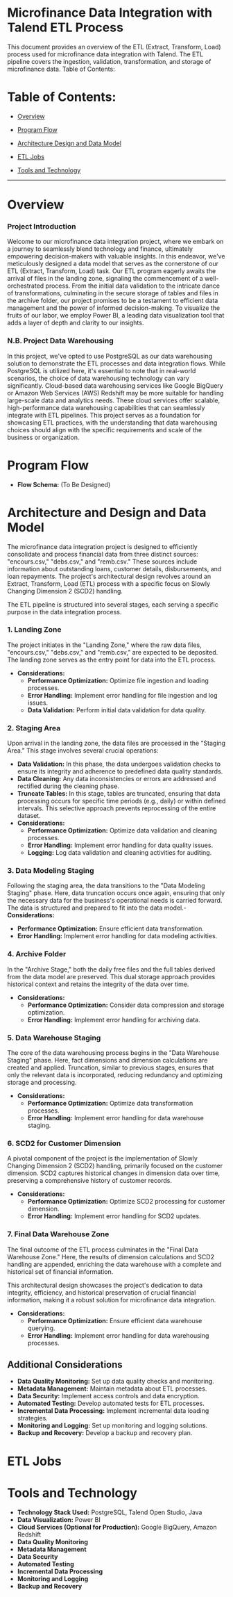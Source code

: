 # Microfinance Data Integration with Talend ETL Process

This document provides an overview of the ETL (Extract, Transform, Load) process used for microfinance data integration with Talend. The ETL pipeline covers the ingestion, validation, transformation, and storage of microfinance data.
Table of Contents:

# Table of Contents:

  - [Overview](#overview)


  - [Program Flow](#program-flow)
    
  - [Architecture Design and Data Model](#architecture-and-design-and-data-model)
    
  - [ETL Jobs](#etl-jobs)
    
  - [Tools and Technology](#tools-and-technology)

_______________________________________________________________________________________________________________________________
# Overview

### Project Introduction

Welcome to our microfinance data integration project, where we embark on a journey to seamlessly blend technology and finance, ultimately empowering decision-makers with valuable insights. In this endeavor, we've meticulously designed a data model that serves as the cornerstone of our ETL (Extract, Transform, Load) task. Our ETL program eagerly awaits the arrival of files in the landing zone, signaling the commencement of a well-orchestrated process. From the initial data validation to the intricate dance of transformations, culminating in the secure storage of tables and files in the archive folder, our project promises to be a testament to efficient data management and the power of informed decision-making. To visualize the fruits of our labor, we employ Power BI, a leading data visualization tool that adds a layer of depth and clarity to our insights.

### N.B. Project Data Warehousing

In this project, we've opted to use PostgreSQL as our data warehousing solution to demonstrate the ETL processes and data integration flows. While PostgreSQL is utilized here, it's essential to note that in real-world scenarios, the choice of data warehousing technology can vary significantly. Cloud-based data warehousing services like Google BigQuery or Amazon Web Services (AWS) Redshift may be more suitable for handling large-scale data and analytics needs. These cloud services offer scalable, high-performance data warehousing capabilities that can seamlessly integrate with ETL pipelines. This project serves as a foundation for showcasing ETL practices, with the understanding that data warehousing choices should align with the specific requirements and scale of the business or organization.

# Program Flow
- **Flow Schema:** (To Be Designed)

# Architecture and Design and Data Model
The microfinance data integration project is designed to efficiently consolidate and process financial data from three distinct sources: "encours.csv," "debs.csv," and "remb.csv." These sources include information about outstanding loans, customer details, disbursements, and loan repayments. The project's architectural design revolves around an Extract, Transform, Load (ETL) process with a specific focus on Slowly Changing Dimension 2 (SCD2) handling.

The ETL pipeline is structured into several stages, each serving a specific purpose in the data integration process.

### 1. Landing Zone

The project initiates in the "Landing Zone," where the raw data files, "encours.csv," "debs.csv," and "remb.csv," are expected to be deposited. The landing zone serves as the entry point for data into the ETL process.
- **Considerations:**
  - **Performance Optimization:** Optimize file ingestion and loading processes.
  - **Error Handling:** Implement error handling for file ingestion and log issues.
  - **Data Validation:** Perform initial data validation for data quality.

### 2. Staging Area

Upon arrival in the landing zone, the data files are processed in the "Staging Area." This stage involves several crucial operations:

- **Data Validation:** In this phase, the data undergoes validation checks to ensure its integrity and adherence to predefined data quality standards.
- **Data Cleaning:** Any data inconsistencies or errors are addressed and rectified during the cleaning phase.
- **Truncate Tables:** In this stage, tables are truncated, ensuring that data processing occurs for specific time periods (e.g., daily) or within defined intervals. This selective approach prevents reprocessing of the entire dataset.
- **Considerations:**
  - **Performance Optimization:** Optimize data validation and cleaning processes.
  - **Error Handling:** Implement error handling for data quality issues.
  - **Logging:** Log data validation and cleaning activities for auditing.

### 3. Data Modeling Staging

Following the staging area, the data transitions to the "Data Modeling Staging" phase. Here, data truncation occurs once again, ensuring that only the necessary data for the business's operational needs is carried forward. The data is structured and prepared to fit into the data model.- **Considerations:**
  - **Performance Optimization:** Ensure efficient data transformation.
  - **Error Handling:** Implement error handling for data modeling activities.

### 4. Archive Folder

In the "Archive Stage," both the daily free files and the full tables derived from the data model are preserved. This dual storage approach provides historical context and retains the integrity of the data over time.

- **Considerations:**
  - **Performance Optimization:** Consider data compression and storage optimization.
  - **Error Handling:** Implement error handling for archiving data.

### 5. Data Warehouse Staging

The core of the data warehousing process begins in the "Data Warehouse Staging" phase. Here, fact dimensions and dimension calculations are created and applied. Truncation, similar to previous stages, ensures that only the relevant data is incorporated, reducing redundancy and optimizing storage and processing.
- **Considerations:**
  - **Performance Optimization:** Optimize data transformation processes.
  - **Error Handling:** Implement error handling for data warehouse staging.

### 6. SCD2 for Customer Dimension

A pivotal component of the project is the implementation of Slowly Changing Dimension 2 (SCD2) handling, primarily focused on the customer dimension. SCD2 captures historical changes in dimension data over time, preserving a comprehensive history of customer records.
- **Considerations:**
  - **Performance Optimization:** Optimize SCD2 processing for customer dimension.
  - **Error Handling:** Implement error handling for SCD2 updates.

### 7. Final Data Warehouse Zone

The final outcome of the ETL process culminates in the "Final Data Warehouse Zone." Here, the results of dimension calculations and SCD2 handling are appended, enriching the data warehouse with a complete and historical set of financial information.

This architectural design showcases the project's dedication to data integrity, efficiency, and historical preservation of crucial financial information, making it a robust solution for microfinance data integration.
- **Considerations:**
  - **Performance Optimization:** Ensure efficient data warehouse querying.
  - **Error Handling:** Implement error handling for data warehousing processes.


## Additional Considerations

- **Data Quality Monitoring:** Set up data quality checks and monitoring.
- **Metadata Management:** Maintain metadata about ETL processes.
- **Data Security:** Implement access controls and data encryption.
- **Automated Testing:** Develop automated tests for ETL processes.
- **Incremental Data Processing:** Implement incremental data loading strategies.
- **Monitoring and Logging:** Set up monitoring and logging solutions.
- **Backup and Recovery:** Develop a backup and recovery plan.

# ETL Jobs

# Tools and Technology
- **Technology Stack Used:** PostgreSQL, Talend Open Studio, Java
- **Data Visualization:** Power BI
- **Cloud Services (Optional for Production):** Google BigQuery, Amazon Redshift
- **Data Quality Monitoring**
- **Metadata Management**
- **Data Security**
- **Automated Testing** 
- **Incremental Data Processing**
- **Monitoring and Logging** 
- **Backup and Recovery**
